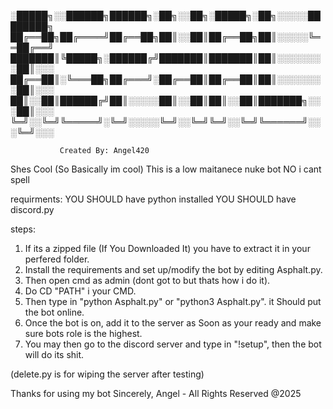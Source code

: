 ░█████╗░░██████╗██████╗░██╗░░██╗░█████╗░██╗░░░░░████████╗
██╔══██╗██╔════╝██╔══██╗██║░░██║██╔══██╗██║░░░░░╚══██╔══╝
███████║╚█████╗░██████╔╝███████║███████║██║░░░░░░░░██║░░░
██╔══██║░╚═══██╗██╔═══╝░██╔══██║██╔══██║██║░░░░░░░░██║░░░
██║░░██║██████╔╝██║░░░░░██║░░██║██║░░██║███████╗░░░██║░░░
╚═╝░░╚═╝╚═════╝░╚═╝░░░░░╚═╝░░╚═╝╚═╝░░╚═╝╚══════╝░░░╚═╝░░░

               Created By: Angel420

Shes Cool (So Basically im cool)
This is a low maitanece nuke bot 
NO i cant spell

requirments:
YOU SHOULD have python installed
YOU SHOULD have discord.py

steps:
1. If its a zipped file (If You Downloaded It) you have to extract it in your perfered folder.
2. Install the requirements and set up/modify the bot by editing Asphalt.py.
3. Then open cmd as admin (dont got to but thats how i do it). 
4. Do CD "PATH" i your CMD.
5. Then type in "python Asphalt.py" or "python3 Asphalt.py". it Should put the bot online.
6. Once the bot is on, add it to the server as Soon as your ready and make sure bots role is the highest.
7. You may then go to the discord server and type in "!setup", then the bot will do its shit.

(delete.py is for wiping the server after testing)

Thanks for using my bot
Sincerely, Angel - All Rights Reserved @2025

